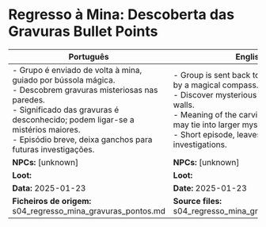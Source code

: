 # Regresso à Mina: Descoberta das Gravuras  Bullet Points

| Português                                                                                                                                                                                                                                                           | English                                                                                                                                                                                                                                                |
| ------------------------------------------------------------------------------------------------------------------------------------------------------------------------------------------------------------------------------------------------------------------- | ------------------------------------------------------------------------------------------------------------------------------------------------------------------------------------------------------------------------------------------------------ |
| - Grupo é enviado de volta à mina, guiado por bússola mágica.<br>- Descobrem gravuras misteriosas nas paredes.<br>- Significado das gravuras é desconhecido; podem ligar-se a mistérios maiores.<br>- Episódio breve, deixa ganchos para futuras investigações.<br> | - Group is sent back to the mine, guided by a magical compass.<br>- Discover mysterious carvings on the walls.<br>- Meaning of the carvings is unknown; may tie into larger mysteries.<br>- Short episode, leaves hooks for future investigations.<br> |
| **NPCs:** [unknown]                                                                                                                                                                                                                                                 | **NPCs:** [unknown]                                                                                                                                                                                                                                    |
| **Loot:**                                                                                                                                                                                                                                                          | **Loot:**                                                                                                                                                                                                                                             |
| **Data:** 2025-01-23                                                                                                                                                                                                                                                | **Date:** 2025-01-23                                                                                                                                                                                                                                   |
| **Ficheiros de origem:** s04_regresso_mina_gravuras_pontos.md                                                                                                                                                                                                       | **Source files:** s04_regresso_mina_gravuras_pontos.md                                                                                                                                                                                                 |




















